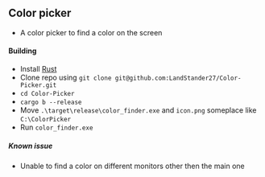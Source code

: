## Color picker
- A color picker to find a color on the screen

#### Building
- Install [Rust](https://www.rust-lang.org/)
- Clone repo using `git clone git@github.com:LandStander27/Color-Picker.git`
- `cd Color-Picker`
- `cargo b --release`
- Move `.\target\release\color_finder.exe` and `icon.png` someplace like `C:\ColorPicker`
- Run `color_finder.exe`

##### Known issue
- Unable to find a color on different monitors other then the main one